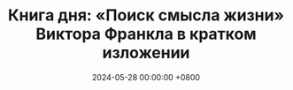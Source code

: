 ---
title: "Книга дня: «Поиск смысла жизни» Виктора Франкла в кратком изложении"
description: >-
  🌟 «Поиск смысла жизни» — глубокое психологическое исследование Виктора Франкла о том, как найти цель и смысл даже в самых тяжелых жизненных обстоятельствах. Найдите смысл жизни! Обзор книги Виктора Франкла: психология, логотерапия и стойкость в трудностях.
date: 2024-05-28 00:00:00 +0800
categories: [Мышление, Конспекты-книг]
tags:
  [
    виктор-франкл,
    поиск-смысла-жизни,
    экзистенциализм,
    психология,
    холокост,
    стойкость,
    смысл-жизни,
    мотивация,
    логотерапия,
    надежда,
    человеческая-природа,
    внутренняя-сила
  ]
image:
alt: Обложка книги Поиск смысла жизни Виктора Франкла
fallback:
  -
  -
---